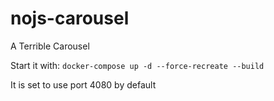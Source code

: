 # nojs-carousel
A Terrible Carousel

Start it with:
`docker-compose up -d --force-recreate --build`

It is set to use port 4080 by default

